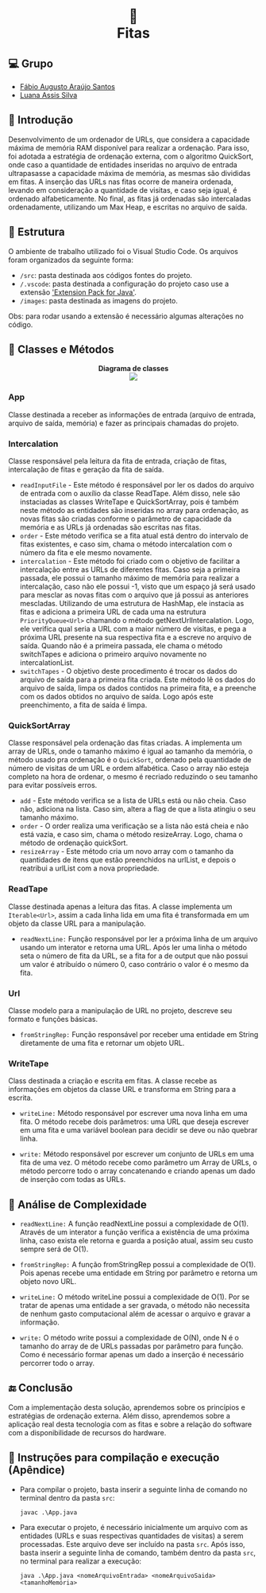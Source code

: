 <h1 align="center">
    📼</br>Fitas
</h1>

## 💻 Grupo

- [Fábio Augusto Araújo Santos](https://github.com/fabio-aug)
- [Luana Assis Silva](https://github.com/luanaassis)

## 📰 Introdução

Desenvolvimento de um ordenador de URLs, que considera a capacidade máxima de memória RAM disponível para realizar a ordenação. Para isso, foi adotada a estratégia de ordenação externa, com o algoritmo QuickSort, onde caso a quantidade de entidades inseridas no arquivo de entrada ultrapasasse a capacidade máxima de memória, as mesmas são divididas em fitas. A inserção das URLs nas fitas ocorre de maneira ordenada, levando em consideração a quantidade de visitas, e caso seja igual, é ordenado alfabeticamente. No final, as fitas já ordenadas são intercaladas ordenadamente, utilizando um Max Heap, e escritas no arquivo de saída.

## 📂 Estrutura

O ambiente de trabalho utilizado foi o Visual Studio Code. Os arquivos foram organizados da seguinte forma:

- `/src`: pasta destinada aos códigos fontes do projeto.
- `/.vscode`: pasta destinada a configuração do projeto caso use a extensão ['Extension Pack for Java'](https://marketplace.visualstudio.com/items?itemName=vscjava.vscode-java-pack).
- `/images`: pasta destinada as imagens do projeto.

Obs: para rodar usando a extensão é necessário algumas alterações no código.

## 🔨 Classes e Métodos

<p align="center">
    <strong>Diagrama de classes</strong>
    </br>
    <img src="./images/diagramaDeClasses.png" />
</p>

### App

Classe destinada a receber as informações de entrada (arquivo de entrada, arquivo de saída, memória) e fazer as principais chamadas do projeto.

### Intercalation

Classe responsável pela leitura da fita de entrada, criação de fitas, intercalação de fitas e geração da fita de saída.

- `readInputFile` - Este método é responsável por ler os dados do arquivo de entrada com o auxílio da classe ReadTape. Além disso, nele são instaciadas as classes WriteTape e QuickSortArray, pois é também neste método as entidades são inseridas no array para ordenação, as novas fitas são criadas conforme o parâmetro de capacidade da memória e as URLs já ordenadas são escritas nas fitas.
- `order` - Este método verifica se a fita atual está dentro do intervalo de fitas existentes, e caso sim, chama o método intercalation com o número da fita e ele mesmo novamente.
- `intercalation` - Este método foi criado com o objetivo de facilitar a intercalação entre as URLs de diferentes fitas. Caso seja a primeira passada, ele possui o tamanho máximo de memória para realizar a intercalação, caso não ele possui -1, visto que um espaço já será usado para mesclar as novas fitas com o arquivo que já possui as anteriores mescladas. Utilizando de uma estrutura de HashMap, ele instacia as fitas e adiciona a primeira URL de cada uma na estrutura `PriorityQueue<Url>` chamando o método getNextUrlIntercalation. Logo, ele verifica qual seria a URL com a maior número de visitas, e pega a próxima URL presente na sua respectiva fita e a escreve no arquivo de saída. Quando não é a primeira passada, ele chama o método switchTapes e adiciona o primeiro arquivo novamente no intercalationList.
- `switchTapes` - O objetivo deste procedimento é trocar os dados do arquivo de saída para a primeira fita criada. Este método lê os dados do arquivo de saída, limpa os dados contidos na primeira fita, e a preenche com os dados obtidos no arquivo de saída. Logo após este preenchimento, a fita de saída é limpa.

### QuickSortArray

Classe responsável pela ordenação das fitas criadas. A implementa um array de URLs, onde o tamanho máximo é igual ao tamanho da memória, o método usado pra ordenação é o `QuickSort`, ordenado pela quantidade de número de visitas de um URL e ordem alfabética. Caso o array não esteja completo na hora de ordenar, o mesmo é recriado reduzindo o seu tamanho para evitar possíveis erros.

- `add` - Este método verifica se a lista de URLs está ou não cheia. Caso não, adiciona na lista. Caso sim, altera a flag de que a lista atingiu o seu tamanho máximo.
- `order` - O order realiza uma verificação se a lista não está cheia e não está vazia, e caso sim, chama o método resizeArray. Logo, chama o método de ordenação quickSort.
- `resizeArray` - Este método cria um novo array com o tamanho da quantidades de itens que estão preenchidos na urlList, e depois o reatribui a urlList com a nova propriedade.

### ReadTape

Classe destinada apenas a leitura das fitas. A classe implementa um `Iterable<Url>`, assim a cada linha lida em uma fita é transformada em um objeto da classe URL para a manipulação.

- `readNextLine:` Função responsável por ler a próxima linha de um arquivo usando um interator e retorna uma URL. Após ler uma linha o método seta o número de fita da URL, se a fita for a de output que não possui um valor é atribuído o número 0, caso contrário o valor é o mesmo da fita.

### Url

Classe modelo para a manipulação de URL no projeto, descreve seu formato e funções básicas.

- `fromStringRep:` Função responsável por receber uma entidade em String diretamente de uma fita e retornar um objeto URL.

### WriteTape

Class destinada a criação e escrita em fitas. A classe recebe as informações em objetos da classe URL e transforma em String para a escrita.

- `writeLine:` Método responsável por escrever uma nova linha em uma fita. O método recebe dois parâmetros: uma URL que deseja escrever em uma fita e uma variável boolean para decidir se deve ou não quebrar linha.

- `write:` Método responsável por escrever um conjunto de URLs em uma fita de uma vez. O método recebe como parâmetro um Array de URLs, o método percorre todo o array concatenando e criando apenas um dado de inserção com todas as URLs.

## 🔎 Análise de Complexidade

- `readNextLine:` A função readNextLine possui a complexidade de O(1). Através de um interator a função verifica a existência de uma próxima linha, caso exista ele retorna e guarda a posição atual, assim seu custo sempre será de O(1).

- `fromStringRep:` A função fromStringRep possui a complexidade de O(1). Pois apenas recebe uma entidade em String por parâmetro e retorna um objeto novo URL.

- `writeLine:` O método writeLine possui a complexidade de O(1). Por se tratar de apenas uma entidade a ser gravada, o método não necessita de nenhum gasto computacional além de acessar o arquivo e gravar a informação.

- `write:` O método write possui a complexidade de O(N), onde N é o tamanho do array de de URLs passadas por parâmetro para função. Como é necessário formar apenas um dado a inserção é necessário percorrer todo o array.

## 🔚 Conclusão

Com a implementação desta solução, aprendemos sobre os princípios e estratégias de ordenação externa. Além disso, aprendemos sobre a aplicação real desta tecnologia com as fitas e sobre a relação do software com a disponibilidade de recursos do hardware.

## 🏃 Instruções para compilação e execução (Apêndice)

- Para compilar o projeto, basta inserir a seguinte linha de comando no terminal dentro da pasta `src`:

      javac .\App.java

- Para executar o projeto, é necessário inicialmente um arquivo com as entidades (URLs e suas respectivas quantidades de visitas) a serem processadas. Este arquivo deve ser incluído na pasta `src`. Após isso, basta inserir a seguinte linha de comando, também dentro da pasta `src`, no terminal para realizar a execução:

      java .\App.java <nomeArquivoEntrada> <nomeArquivoSaida> <tamanhoMemória>
